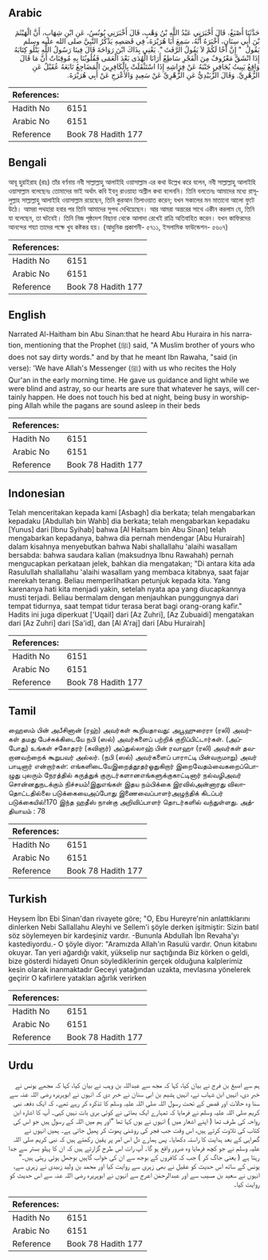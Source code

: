 ## Arabic


<div dir="rtl" lang="ar" style={{fontSize:'larger',backgroundColor:'#f8f9fa',padding:20}}>
حَدَّثَنَا أَصْبَغُ، قَالَ أَخْبَرَنِي عَبْدُ اللَّهِ بْنُ وَهْبٍ، قَالَ أَخْبَرَنِي يُونُسُ، عَنِ ابْنِ شِهَابٍ، أَنَّ الْهَيْثَمَ بْنَ أَبِي سِنَانٍ، أَخْبَرَهُ أَنَّهُ، سَمِعَ أَبَا هُرَيْرَةَ، فِي قَصَصِهِ يَذْكُرُ النَّبِيَّ صلى الله عليه وسلم يَقُولُ ‏ "‏ إِنَّ أَخًا لَكُمْ لاَ يَقُولُ الرَّفَثَ ‏"‏‏.‏ يَعْنِي بِذَاكَ ابْنَ رَوَاحَةَ قَالَ فِينَا رَسُولُ اللَّهِ يَتْلُو كِتَابَهُ إِذَا انْشَقَّ مَعْرُوفٌ مِنَ الْفَجْرِ سَاطِعُ أَرَانَا الْهُدَى بَعْدَ الْعَمَى فَقُلُوبُنَا بِهِ مُوقِنَاتٌ أَنَّ مَا قَالَ وَاقِعُ يَبِيتُ يُجَافِي جَنْبَهُ عَنْ فِرَاشِهِ إِذَا اسْتَثْقَلَتْ بِالْكَافِرِينَ الْمَضَاجِعُ تَابَعَهُ عُقَيْلٌ عَنِ الزُّهْرِيِّ‏.‏ وَقَالَ الزُّبَيْدِيُّ عَنِ الزُّهْرِيِّ عَنْ سَعِيدٍ وَالأَعْرَجِ عَنْ أَبِي هُرَيْرَةَ‏.‏
</div>
<div style={{backgroundColor:'#f8f9fa',padding:20, marginBottom: 10}}><table> <thead> <tr> <th>References:</th> <th></th> </tr> </thead> <tbody><tr><td>Hadith No</td><td>6151</td></tr><tr><td>Arabic No</td><td>6151</td></tr><tr><td>Reference</td><td>Book 78 Hadith 177</td></tr></tbody></table></div>

## Bengali


<div dir="ltr" lang="bn" style={{fontSize:'larger',backgroundColor:'#f8f9fa',padding:20}}>
আবূ হুরাইরাহ (রাঃ) তাঁর বর্ণনায় নবী সাল্লাল্লাহু আলাইহি ওয়াসাল্লাম এর কথা উল্লেখ করে বলেন, নবী সাল্লাল্লাহু আলাইহি ওয়াসাল্লাম বলেছেনঃ তোমাদের ভাই অর্থাৎ কবি ইবনু রাওয়াহা অশ্লীল কথা বলেননি। তিনি বলতেনঃ আমাদের মধ্যে রাসূলুল্লাহ সাল্লাল্লাহু আলাইহি ওয়াসাল্লাম রয়েছেন, তিনি কুরআন তিলাওয়াত করেন; যখন সকালের মন মাতানো আলো ফুটে উঠে। আমরা পথহারা হবার পর তিনি আমাদের সুপথ দেখিয়েছেন। আর আমরা অন্তরের সাথে একীন করলাম যে, তিনি যা বলেছেন, তা ঘটবেই। তিনি নিজ পৃষ্ঠদেশ বিছানা থেকে আলাদা রেখেই রাত্রি অতিবাহিত করেন। যখন কাফিরদের আনন্দের শয্যা তাদের পক্ষে খুব কষ্টকর হয়। (আধুনিক প্রকাশনী- ৫৭১১, ইসলামিক ফাউন্ডেশন- ৫৬০৭)
</div>
<div style={{backgroundColor:'#f8f9fa',padding:20, marginBottom: 10}}><table> <thead> <tr> <th>References:</th> <th></th> </tr> </thead> <tbody><tr><td>Hadith No</td><td>6151</td></tr><tr><td>Arabic No</td><td>6151</td></tr><tr><td>Reference</td><td>Book 78 Hadith 177</td></tr></tbody></table></div>

## English


<div dir="ltr" lang="en" style={{fontSize:'larger',backgroundColor:'#f8f9fa',padding:20}}>
Narrated Al-Haitham bin Abu Sinan:that he heard Abu Huraira in his narration, mentioning that the Prophet (ﷺ) said, "A Muslim brother of yours who does not say dirty words." and by that he meant Ibn Rawaha, "said (in verse): 'We have Allah's Messenger (ﷺ) with us who recites the Holy Qur'an in the early morning time. He gave us guidance and light while we were blind and astray, so our hearts are sure that whatever he says, will certainly happen. He does not touch his bed at night, being busy in worshipping Allah while the pagans are sound asleep in their beds
</div>
<div style={{backgroundColor:'#f8f9fa',padding:20, marginBottom: 10}}><table> <thead> <tr> <th>References:</th> <th></th> </tr> </thead> <tbody><tr><td>Hadith No</td><td>6151</td></tr><tr><td>Arabic No</td><td>6151</td></tr><tr><td>Reference</td><td>Book 78 Hadith 177</td></tr></tbody></table></div>

## Indonesian


<div dir="ltr" lang="id" style={{fontSize:'larger',backgroundColor:'#f8f9fa',padding:20}}>
Telah menceritakan kepada kami [Asbagh] dia berkata; telah mengabarkan kepadaku [Abdullah bin Wahb] dia berkata; telah mengabarkan kepadaku [Yunus] dari [Ibnu Syihab] bahwa [Al Haitsam bin Abu Sinan] telah mengabarkan kepadanya, bahwa dia pernah mendengar [Abu Hurairah] dalam kisahnya menyebutkan bahwa Nabi shallallahu 'alaihi wasallam bersabda: bahwa saudara kalian (maksudnya Ibnu Rawahah) pernah mengucapkan perkataan jelek, bahkan dia mengatakan; "Di antara kita ada Rasulullah shallallahu 'alaihi wasallam yang membaca kitabnya, saat fajar merekah terang. Beliau memperlihatkan petunjuk kepada kita. Yang karenanya hati kita menjadi yakin, setelah nyata apa yang diucapkannya musti terjadi. Beliau bermalam dengan menjauhkan punggungnya dari tempat tidurnya, saat tempat tidur terasa berat bagi orang-orang kafir." Hadits ini juga diperkuat ['Uqail] dari [Az Zuhri], [Az Zubuaidi] mengatakan dari [Az Zuhri] dari [Sa'id], dan [Al A'raj] dari [Abu Hurairah]
</div>
<div style={{backgroundColor:'#f8f9fa',padding:20, marginBottom: 10}}><table> <thead> <tr> <th>References:</th> <th></th> </tr> </thead> <tbody><tr><td>Hadith No</td><td>6151</td></tr><tr><td>Arabic No</td><td>6151</td></tr><tr><td>Reference</td><td>Book 78 Hadith 177</td></tr></tbody></table></div>

## Tamil


<div dir="ltr" lang="ta" style={{fontSize:'larger',backgroundColor:'#f8f9fa',padding:20}}>
ஹைஸம் பின் அபீசினான் (ரஹ்) அவர்கள் கூறியதாவது: அபூஹுரைரா (ரலி) அவர்கள் தமது பேச்சுக்கிடையே நபி (ஸல்) அவர்களைப் பற்றிக் குறிப்பிட்டார்கள். (அப்போது) உங்கள் சகோதரர் (கவிஞர்) அப்துல்லாஹ் பின் ரவாஹா (ரலி) அவர்கள் தவறானவற்றைக் கூறுபவர் அல்லர். (நபி (ஸல்) அவர்களைப் பாராட்டி பின்வருமாறு) அவர் பாடினார் என்றார்கள்: எங்களிடையேஇறைத்தூதர்ஓதுகிறார் இறைவேதம்வைகறைப்பொழுது புலரும் நேரத்தில் கருத்துக் குருடர்களானஎங்களுக்குகாட்டினார் நல்வழிஅவர் சொன்னதுநடக்கும் நிச்சயம்!இதுஎங்கள் இதய நம்பிக்கை இரவில்அன்னாரது விலாதொட்டதில்லை படுக்கையைஅப்போது இணைவைப்பாளர்அழுந்திக் கிடப்பர் படுக்கையில்!170 இந்த ஹதீஸ் நான்கு அறிவிப்பாளர் தொடர்களில் வந்துள்ளது. அத்தியாயம் : 78
</div>
<div style={{backgroundColor:'#f8f9fa',padding:20, marginBottom: 10}}><table> <thead> <tr> <th>References:</th> <th></th> </tr> </thead> <tbody><tr><td>Hadith No</td><td>6151</td></tr><tr><td>Arabic No</td><td>6151</td></tr><tr><td>Reference</td><td>Book 78 Hadith 177</td></tr></tbody></table></div>

## Turkish


<div dir="ltr" lang="tr" style={{fontSize:'larger',backgroundColor:'#f8f9fa',padding:20}}>
Heysem İbn Ebi Sinan'dan rivayete göre; "O, Ebu Hureyre'nin anlattıklarını dinlerken Nebi Sallallahu Aleyhi ve Sellem'i şöyle derken işitmiştir: Sizin batıl söz söylemeyen bir kardeşiniz vardır. -Bununla Abdullah İbn Revaha'yı kastediyordu.- O şöyle diyor: "Aramızda Allah'ın Rasulü vardır. Onun kitabını okuyar. Tan yeri ağardığı vakit, yükselip nur saçtığında Biz körken o geldi, bize gösterdi hidayeti Onun söylediklerinin gerçek olduğuna kalplerimiz kesin olarak inanmaktadır Geceyi yatağından uzakta, mevlasına yönelerek geçirir O kafirlere yatakları ağırlık verirken
</div>
<div style={{backgroundColor:'#f8f9fa',padding:20, marginBottom: 10}}><table> <thead> <tr> <th>References:</th> <th></th> </tr> </thead> <tbody><tr><td>Hadith No</td><td>6151</td></tr><tr><td>Arabic No</td><td>6151</td></tr><tr><td>Reference</td><td>Book 78 Hadith 177</td></tr></tbody></table></div>

## Urdu


<div dir="rtl" lang="ur" style={{fontSize:'larger',backgroundColor:'#f8f9fa',padding:20}}>
ہم سے اصبغ بن فرج نے بیان کیا، کہا کہ مجھ سے عبداللہ بن وہب نے بیان کیا، کہا کہ مجھے یونس نے خبر دی، انہیں ابن شہاب نے، انہیں ہشیم بن ابی سنان نے خبر دی کہ انہوں نے ابوہریرہ رضی اللہ عنہ سے سنا وہ حالات اور قصص کے تحت رسول اللہ صلی اللہ علیہ وسلم کا تذکرہ کر رہے تھے۔ کہ ایک دفعہ نبی کریم صلی اللہ علیہ وسلم نے فرمایا کہ تمہارے ایک بھائی نے کوئی بری بات نہیں کہی۔ آپ کا اشارہ ابن رواحہ کی طرف تھا ( اپنے اشعار میں ) انہوں نے یوں کہا تھا ”اور ہم میں اللہ کے رسول ہیں جو اس کی کتاب کی تلاوت کرتے ہیں، اس وقت جب فجر کی روشنی پھوٹ کر پھیل جاتی ہے۔ ہمیں انہوں نے گمراہی کے بعد ہدایت کا راستہ دکھایا۔ پس ہمارے دل اس امر پر یقین رکھتے ہیں کہ نبی کریم صلی اللہ علیہ وسلم نے جو کچھ فرمایا وہ ضرور واقع ہو گا۔ آپ رات اس طرح گزارتے ہیں کہ ان کا پہلو بستر سے جدا رہتا ہے ( یعنی جاگ کر ) جب کہ کافروں کے بوجھ سے ان کی خواب گاہیں بوجھل ہوئی رہتی ہیں۔“ یونس کے ساتھ اس حدیث کو عقیل نے بھی زہری سے روایت کیا اور محمد بن ولید زبیدی نے زہری سے، انہوں نے سعید بن مسیب سے اور عبدالرحمٰن اعرج سے انہوں نے ابوہریرہ رضی اللہ عنہ سے اس حدیث کو روایت کیا۔
</div>
<div style={{backgroundColor:'#f8f9fa',padding:20, marginBottom: 10}}><table> <thead> <tr> <th>References:</th> <th></th> </tr> </thead> <tbody><tr><td>Hadith No</td><td>6151</td></tr><tr><td>Arabic No</td><td>6151</td></tr><tr><td>Reference</td><td>Book 78 Hadith 177</td></tr></tbody></table></div>